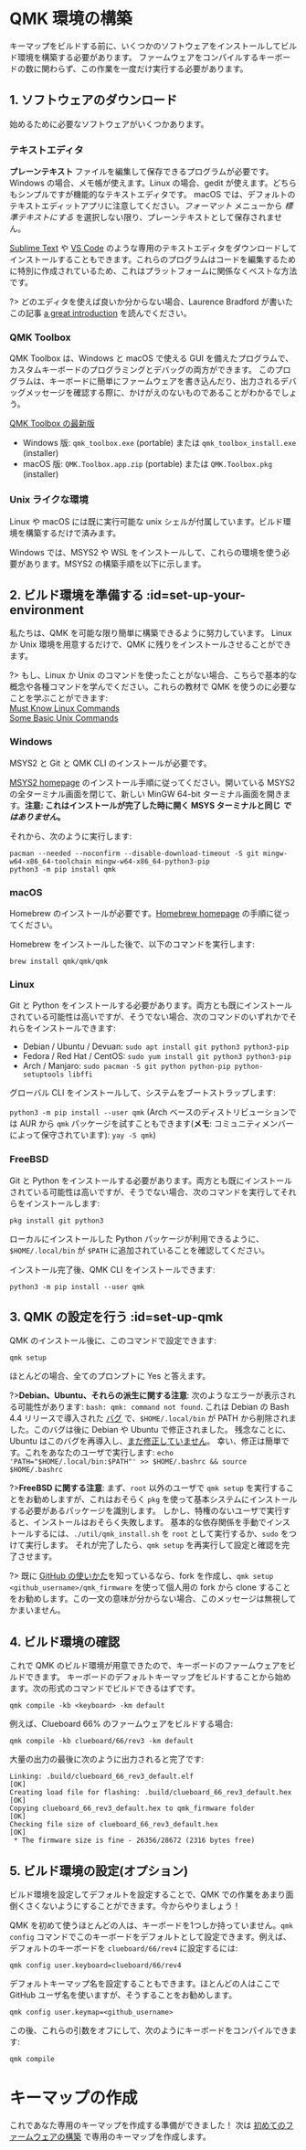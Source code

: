 # QMK 環境の構築

<!---
  grep --no-filename "^[ ]*git diff" docs/ja/*.md | sh
  original document: 0.9.44:docs/newbs_getting_started.md
  git diff 0.9.44 HEAD -- docs/newbs_getting_started.md | cat
-->

キーマップをビルドする前に、いくつかのソフトウェアをインストールしてビルド環境を構築する必要があります。
ファームウェアをコンパイルするキーボードの数に関わらず、この作業を一度だけ実行する必要があります。

## 1. ソフトウェアのダウンロード

始めるために必要なソフトウェアがいくつかあります。

### テキストエディタ

**プレーンテキスト** ファイルを編集して保存できるプログラムが必要です。
Windows の場合、メモ帳が使えます。Linux の場合、gedit が使えます。どちらもシンプルですが機能的なテキストエディタです。
macOS では、デフォルトのテキストエディットアプリに注意してください。_フォーマット_ メニューから _標準テキストにする_ を選択しない限り、プレーンテキストとして保存されません。

[Sublime Text](https://www.sublimetext.com/) や [VS Code](https://code.visualstudio.com/) のような専用のテキストエディタをダウンロードしてインストールすることもできます。これらのプログラムはコードを編集するために特別に作成されているため、これはプラットフォームに関係なくベストな方法です。

?> どのエディタを使えば良いか分からない場合、Laurence Bradford が書いたこの記事 [a great introduction](https://learntocodewith.me/programming/basics/text-editors/) を読んでください。

### QMK Toolbox

QMK Toolbox は、Windows と macOS で使える GUI を備えたプログラムで、カスタムキーボードのプログラミングとデバッグの両方ができます。
このプログラムは、キーボードに簡単にファームウェアを書き込んだり、出力されるデバッグメッセージを確認する際に、かけがえのないものであることがわかるでしょう。

[QMK Toolbox の最新版](https://github.com/qmk/qmk_toolbox/releases/latest)

* Windows 版: `qmk_toolbox.exe` (portable) または `qmk_toolbox_install.exe` (installer)
* macOS 版: `QMK.Toolbox.app.zip` (portable) または `QMK.Toolbox.pkg` (installer)

### Unix ライクな環境

Linux や macOS には既に実行可能な unix シェルが付属しています。ビルド環境を構築するだけで済みます。

Windows では、MSYS2 や WSL をインストールして、これらの環境を使う必要があります。MSYS2 の構築手順を以下に示します。

## 2. ビルド環境を準備する :id=set-up-your-environment

私たちは、QMK を可能な限り簡単に構築できるように努力しています。
Linux か Unix 環境を用意するだけで、QMK に残りをインストールさせることができます。

?> もし、Linux か Unix のコマンドを使ったことがない場合、こちらで基本的な概念や各種コマンドを学んでください。これらの教材で QMK を使うのに必要なことを学ぶことができます:<br>
[Must Know Linux Commands](https://www.guru99.com/must-know-linux-commands.html)<br>
[Some Basic Unix Commands](https://www.tjhsst.edu/~dhyatt/superap/unixcmd.html)

### Windows

MSYS2 と Git と QMK CLI のインストールが必要です。

[MSYS2 homepage](https://www.msys2.org) のインストール手順に従ってください。開いている MSYS2 の全ターミナル画面を閉じて、新しい MinGW 64-bit ターミナル画面を開きます。**注意: これはインストールが完了した時に開く MSYS ターミナルと同じ *ではありません*。**

それから、次のように実行します:

    pacman --needed --noconfirm --disable-download-timeout -S git mingw-w64-x86_64-toolchain mingw-w64-x86_64-python3-pip
    python3 -m pip install qmk

### macOS

Homebrew のインストールが必要です。[Homebrew homepage](https://brew.sh) の手順に従ってください。

Homebrew をインストールした後で、以下のコマンドを実行します:

    brew install qmk/qmk/qmk

### Linux

Git と Python をインストールする必要があります。両方とも既にインストールされている可能性は高いですが、そうでない場合、次のコマンドのいずれかでそれらをインストールできます:

* Debian / Ubuntu / Devuan: `sudo apt install git python3 python3-pip`
* Fedora / Red Hat / CentOS: `sudo yum install git python3 python3-pip`
* Arch / Manjaro: `sudo pacman -S git python python-pip python-setuptools libffi`

グローバル CLI をインストールして、システムをブートストラップします:

`python3 -m pip install --user qmk` (Arch ベースのディストリビューションでは AUR から `qmk` パッケージを試すこともできます(**メモ**: コミュニティメンバーによって保守されています): `yay -S qmk`)

### FreeBSD

Git と Python をインストールする必要があります。両方とも既にインストールされている可能性は高いですが、そうでない場合、次のコマンドを実行してそれらをインストールします:

    pkg install git python3

ローカルにインストールした Python パッケージが利用できるように、`$HOME/.local/bin` が `$PATH` に追加されていることを確認してください。

インストール完了後、QMK CLI をインストールできます:

    python3 -m pip install --user qmk

## 3. QMK の設定を行う :id=set-up-qmk

QMK のインストール後に、このコマンドで設定できます:

    qmk setup

ほとんどの場合、全てのプロンプトに Yes と答えます。

?>**Debian、Ubuntu、それらの派生に関する注意**:
次のようなエラーが表示される可能性があります: `bash: qmk: command not found`.
これは Debian の Bash 4.4 リリースで導入された [バグ](https://bugs.debian.org/cgi-bin/bugreport.cgi?bug=839155) で、`$HOME/.local/bin` が PATH から削除されました。このバグは後に Debian や Ubuntu で修正されました。
残念なことに、Ubuntu はこのバグを再導入し、[まだ修正していません](https://bugs.launchpad.net/ubuntu/+source/bash/+bug/1588562)。
幸い、修正は簡単です。これをあなたのユーザで実行します: `echo 'PATH="$HOME/.local/bin:$PATH"' >> $HOME/.bashrc && source $HOME/.bashrc`

?>**FreeBSD に関する注意**:
まず、`root` 以外のユーザで `qmk setup` を実行することをお勧めしますが、これはおそらく `pkg` を使って基本システムにインストールする必要があるパッケージを識別します。
しかし、特権のないユーザで実行すると、インストールはおそらく失敗します。
基本的な依存関係を手動でインストールするには、`./util/qmk_install.sh` を `root` として実行するか、`sudo` をつけて実行します。
それが完了したら、`qmk setup` を再実行して設定と確認を完了させます。

?> 既に [GitHub の使いかた](ja/getting_started_github.md)を知っているなら、fork を作成し、`qmk setup <github_username>/qmk_firmware` を使って個人用の fork から clone することをお勧めします。この一文の意味が分からない場合、このメッセージは無視してかまいません。

## 4. ビルド環境の確認

これで QMK のビルド環境が用意できたので、キーボードのファームウェアをビルドできます。
キーボードのデフォルトキーマップをビルドすることから始めます。次の形式のコマンドでビルドできるはずです。

    qmk compile -kb <keyboard> -km default

例えば、Clueboard 66% のファームウェアをビルドする場合:

    qmk compile -kb clueboard/66/rev3 -km default

大量の出力の最後に次のように出力されると完了です:

```
Linking: .build/clueboard_66_rev3_default.elf                                                       [OK]
Creating load file for flashing: .build/clueboard_66_rev3_default.hex                               [OK]
Copying clueboard_66_rev3_default.hex to qmk_firmware folder                                        [OK]
Checking file size of clueboard_66_rev3_default.hex                                                 [OK]
 * The firmware size is fine - 26356/28672 (2316 bytes free)
```

## 5. ビルド環境の設定(オプション)

ビルド環境を設定してデフォルトを設定することで、QMK での作業をあまり面倒くさくないようにすることができます。今からやりましょう！

QMK を初めて使うほとんどの人は、キーボードを1つしか持っていません。`qmk config` コマンドでこのキーボードをデフォルトとして設定できます。例えば、デフォルトのキーボードを `clueboard/66/rev4` に設定するには:

    qmk config user.keyboard=clueboard/66/rev4

デフォルトキーマップ名を設定することもできます。ほとんどの人はここで GitHub ユーザ名を使いますが、そうすることをお勧めします。

    qmk config user.keymap=<github_username>

この後、これらの引数をオフにして、次のようにキーボードをコンパイルできます:

    qmk compile

# キーマップの作成

これであなた専用のキーマップを作成する準備ができました！
次は [初めてのファームウェアの構築](ja/newbs_building_firmware.md) で専用のキーマップを作成します。
